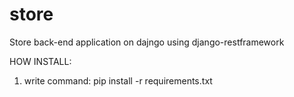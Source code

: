 # store

Store back-end application on dajngo using django-restframework

HOW INSTALL:
1) write command: pip install -r requirements.txt
